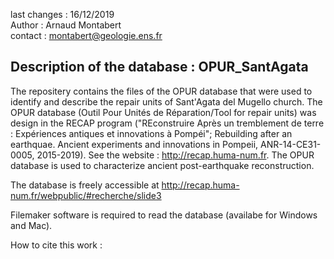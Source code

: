 last changes : 16/12/2019 <br>
Author : Arnaud Montabert<br>
contact : montabert@geologie.ens.fr<br>

Description of the database : OPUR_SantAgata
--------------------------------------------

The repositery contains the files of the OPUR database that were used to identify and describe the repair units of Sant'Agata del Mugello church.
The OPUR database (Outil Pour Unités de Réparation/Tool for repair units) was design in the RECAP program ("REconstruire Après un tremblement de terre : Expériences antiques et innovations à Pompéi"; Rebuilding after an earthquae. Ancient experiments and innovations in Pompeii, ANR-14-CE31-0005, 2015-2019). See the website : http://recap.huma-num.fr. The OPUR database is used to characterize ancient post-earthquake reconstruction.

The database is freely accessible at http://recap.huma-num.fr/webpublic/#recherche/slide3

Filemaker software is required to read the database (availabe for Windows and Mac).

How to cite this work : 
